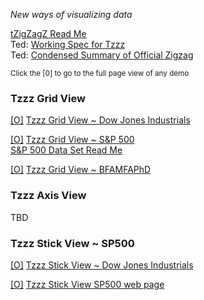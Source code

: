 
<!--
[Web Page View]( http://tzigzagz.github.io/index.html )  
[Source Code View]( https://github.com/tzigzagz/tzigzagz.github.io )
-->

_New ways of visualizing data_

[tZigZagZ Read Me]( #index.html# )  
Ted: [Working Spec for Tzzz]( #working-spec-for-tzz.html# )  
Ted: [Condensed Summary of Official Zigzag]( #condensed-summary-of-official-zigzag.html# )

<small>Click the [0] to go to the full page view of any demo</small>
### Tzzz Grid View
  
[[O]]( http://tzigzagz.github.io/tzzz-grid-view-dji/r1/tzzz-grid-view-dji-r1.html )
[Tzzz Grid View ~ Dow Jones Industrials]( #./tzzz-grid-view-dji/r1/tzzz-grid-view-dji-r1.html#noGrid#noGround )

[[O]]( http://tzigzagz.github.io/tzzz-grid-view-sp500/r1/tzzz-grid-view-sp500-r1.html )
[Tzzz Grid View ~ S&P 500]( #./tzzz-grid-view-sp500/r1/tzzz-grid-view-sp500-r1.html#noGrid#noGround )  
[S&P 500 Data Set Read Me]( http://tzigzagz.github.io/browse-tzigzagz-files.html#./data/sp500/index.html# )

[[O]]( http://tzigzagz.github.io/tzzz-grid-view-bfamfaphd/r1/tzzz-grid-view-bfamfaphd-r1.html )
[Tzzz Grid View ~ BFAMFAPhD]( #./tzzz-grid-view-bfamfaphd/r1/tzzz-grid-view-bfamfaphd-r1.html#noGrid#noGround )


### Tzzz Axis View

TBD


### Tzzz Stick View ~ SP500

[[O]]( http://tzigzagz.github.io/tzzz-stick-view-dji/r1/tzzz-stick-view-dji-r1.html )
[Tzzz Stick View ~ Dow Jones Industrials]( http://tzigzagz.github.io/browse-tzigzagz-files.html#./tzzz-stick-view-dji/r1/tzzz-stick-view-dji-r1.html#noGrid#noGround )

[[O]]( http://tzigzagz.github.io/tzzz-stick-view-sp500/r1/tzzz-stick-view-sp500-r1.html )
[Tzzz Stick View SP500 web page]( http://tzigzagz.github.io/browse-tzigzagz-files.html#./tzzz-stick-view-sp500/r1/tzzz-stick-view-sp500-r1.html#noGrid#noGround )
